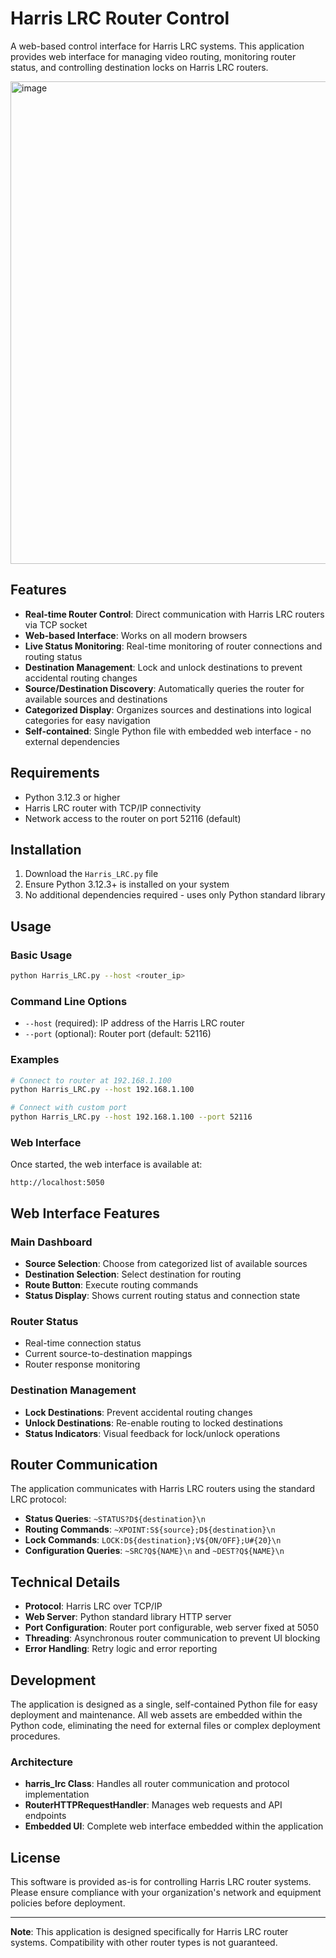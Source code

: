 # Harris LRC Router Control

A web-based control interface for Harris LRC systems. This application provides web interface for managing video routing, monitoring router status, and controlling destination locks on Harris LRC routers.

<img width="1572" height="772" alt="image" src="https://github.com/user-attachments/assets/e2fb6fbe-9569-47c6-b335-820acbcc071b" />


## Features

- **Real-time Router Control**: Direct communication with Harris LRC routers via TCP socket
- **Web-based Interface**: Works on all modern browsers
- **Live Status Monitoring**: Real-time monitoring of router connections and routing status
- **Destination Management**: Lock and unlock destinations to prevent accidental routing changes
- **Source/Destination Discovery**: Automatically queries the router for available sources and destinations
- **Categorized Display**: Organizes sources and destinations into logical categories for easy navigation
- **Self-contained**: Single Python file with embedded web interface - no external dependencies

## Requirements

- Python 3.12.3 or higher
- Harris LRC router with TCP/IP connectivity
- Network access to the router on port 52116 (default)

## Installation

1. Download the `Harris_LRC.py` file
2. Ensure Python 3.12.3+ is installed on your system
3. No additional dependencies required - uses only Python standard library

## Usage

### Basic Usage

```bash
python Harris_LRC.py --host <router_ip>
```

### Command Line Options

- `--host` (required): IP address of the Harris LRC router
- `--port` (optional): Router port (default: 52116)

### Examples

```bash
# Connect to router at 192.168.1.100
python Harris_LRC.py --host 192.168.1.100

# Connect with custom port
python Harris_LRC.py --host 192.168.1.100 --port 52116
```

### Web Interface

Once started, the web interface is available at:
```
http://localhost:5050
```

## Web Interface Features

### Main Dashboard
- **Source Selection**: Choose from categorized list of available sources
- **Destination Selection**: Select destination for routing
- **Route Button**: Execute routing commands
- **Status Display**: Shows current routing status and connection state

### Router Status
- Real-time connection status
- Current source-to-destination mappings
- Router response monitoring

### Destination Management
- **Lock Destinations**: Prevent accidental routing changes
- **Unlock Destinations**: Re-enable routing to locked destinations
- **Status Indicators**: Visual feedback for lock/unlock operations

## Router Communication

The application communicates with Harris LRC routers using the standard LRC protocol:

- **Status Queries**: `~STATUS?D${destination}\n`
- **Routing Commands**: `~XPOINT:S${source};D${destination}\n`
- **Lock Commands**: `LOCK:D${destination};V${ON/OFF};U#{20}\n`
- **Configuration Queries**: `~SRC?Q${NAME}\n` and `~DEST?Q${NAME}\n`

## Technical Details

- **Protocol**: Harris LRC over TCP/IP
- **Web Server**: Python standard library HTTP server
- **Port Configuration**: Router port configurable, web server fixed at 5050
- **Threading**: Asynchronous router communication to prevent UI blocking
- **Error Handling**: Retry logic and error reporting

## Development

The application is designed as a single, self-contained Python file for easy deployment and maintenance. All web assets are embedded within the Python code, eliminating the need for external files or complex deployment procedures.

### Architecture
- **harris_lrc Class**: Handles all router communication and protocol implementation
- **RouterHTTPRequestHandler**: Manages web requests and API endpoints
- **Embedded UI**: Complete web interface embedded within the application

## License

This software is provided as-is for controlling Harris LRC router systems. Please ensure compliance with your organization's network and equipment policies before deployment.

---

**Note**: This application is designed specifically for Harris LRC router systems. Compatibility with other router types is not guaranteed.

